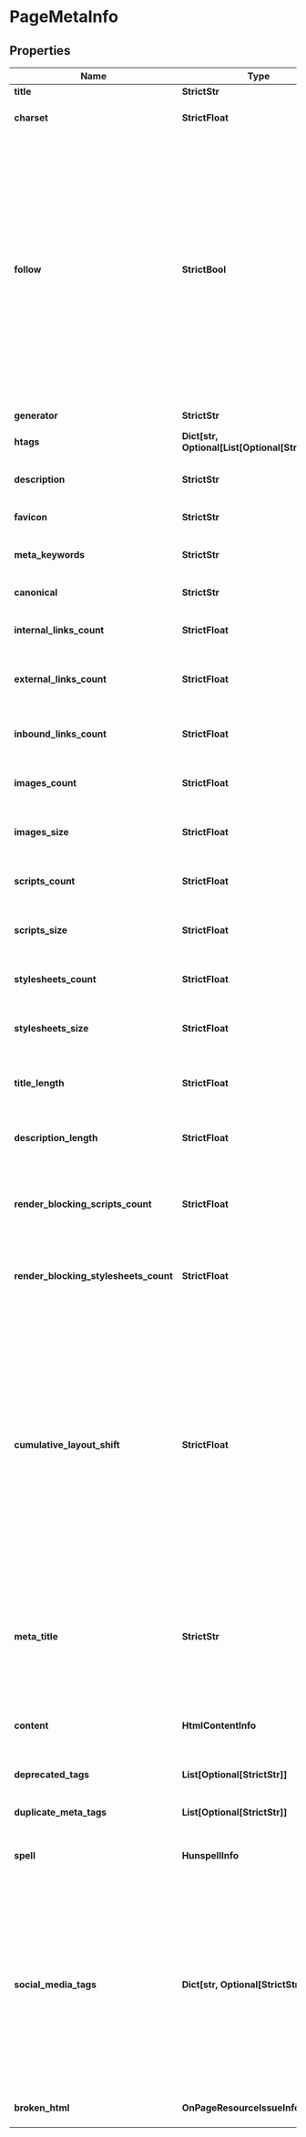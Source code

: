 # PageMetaInfo


## Properties

| Name | Type | Description | Notes |
|------------ | ------------- | ------------- | -------------|
**title** | **StrictStr** | page title |[optional]|
**charset** | **StrictFloat** | code page<br>example: 65001 |[optional]|
**follow** | **StrictBool** | indicates whether a page’s ‘meta robots’ allows crawlers to follow the links on the page<br>if false, the page’s ‘meta robots’ tag contains “nofollow” parameter instructing crawlers not to follow the links on the page |[optional]|
**generator** | **StrictStr** | meta tag generator |[optional]|
**htags** | **Dict[str, Optional[List[Optional[StrictStr]]]]** | HTML header tags |[optional]|
**description** | **StrictStr** | content of the meta description tag |[optional]|
**favicon** | **StrictStr** | favicon of the page |[optional]|
**meta_keywords** | **StrictStr** | content of the keywords meta tag |[optional]|
**canonical** | **StrictStr** | canonical page |[optional]|
**internal_links_count** | **StrictFloat** | number of internal links on the page |[optional]|
**external_links_count** | **StrictFloat** | number of external links on the page |[optional]|
**inbound_links_count** | **StrictFloat** | number of internal links pointing at the page |[optional]|
**images_count** | **StrictFloat** | number of images on the page |[optional]|
**images_size** | **StrictFloat** | total size of images on the page measured in bytes |[optional]|
**scripts_count** | **StrictFloat** | number of scripts on the page |[optional]|
**scripts_size** | **StrictFloat** | total size of scripts on the page measured in bytes |[optional]|
**stylesheets_count** | **StrictFloat** | number of stylesheets on the page |[optional]|
**stylesheets_size** | **StrictFloat** | total size of stylesheets on the page measured in bytes |[optional]|
**title_length** | **StrictFloat** | length of the title tag in characters |[optional]|
**description_length** | **StrictFloat** | length of the description tag in characters |[optional]|
**render_blocking_scripts_count** | **StrictFloat** | number of scripts on the page that block page rendering |[optional]|
**render_blocking_stylesheets_count** | **StrictFloat** | number of CSS styles on the page that block page rendering |[optional]|
**cumulative_layout_shift** | **StrictFloat** | Core Web Vitals metric measuring the layout stability of the page<br>measures the sum total of all individual layout shift scores for every unexpected layout shift that occurs during the entire lifespan of the page. Learn more. |[optional]|
**meta_title** | **StrictStr** | meta title of the page<br>meta tag in the head section of an HTML document that defines the title of a page |[optional]|
**content** | **HtmlContentInfo** | overall information about content of the page |[optional]|
**deprecated_tags** | **List[Optional[StrictStr]]** | deprecated tags on the page |[optional]|
**duplicate_meta_tags** | **List[Optional[StrictStr]]** | duplicate meta tags on the page |[optional]|
**spell** | **HunspellInfo** | spellcheck<br>hunspell spellcheck errors |[optional]|
**social_media_tags** | **Dict[str, Optional[StrictStr]]** | object of social media tags found on the page<br>contains social media tags and their content<br>supported tags include but are not limited to Open Graph and Twitter card |[optional]|
**broken_html** | **OnPageResourceIssueInfo** | resource errors and warnings |[optional]|